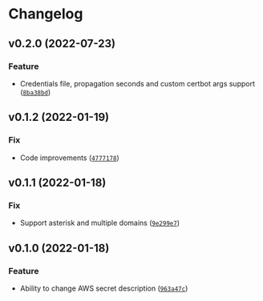 # Changelog

<!--next-version-placeholder-->

## v0.2.0 (2022-07-23)
### Feature
* Credentials file, propagation seconds and custom certbot args support ([`8ba38bd`](https://github.com/KiraLT/certbot-lambda/commit/8ba38bdc24d87722cd9fb308215d3ed582e85af4))

## v0.1.2 (2022-01-19)
### Fix
* Code improvements ([`4777178`](https://github.com/KiraLT/certbot-lambda/commit/4777178eb2e1c78aaaebffbae0985d15272b7464))

## v0.1.1 (2022-01-18)
### Fix
* Support asterisk and multiple domains ([`9e299e7`](https://github.com/KiraLT/certbot-lambda/commit/9e299e7bccf64ee7b3a097b75945a04ce00d8da9))

## v0.1.0 (2022-01-18)
### Feature
* Ability to change AWS secret description ([`963a47c`](https://github.com/KiraLT/certbot-lambda/commit/963a47cc76bf182e26ce7d3094f6f903d4778791))
